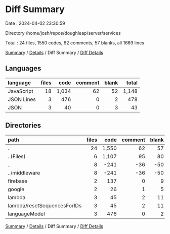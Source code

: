 # Diff Summary

Date : 2024-04-02 23:30:59

Directory /home/josh/repos/doughleap/server/services

Total : 24 files,  1550 codes, 62 comments, 57 blanks, all 1669 lines

[Summary](results.md) / [Details](details.md) / Diff Summary / [Diff Details](diff-details.md)

## Languages
| language | files | code | comment | blank | total |
| :--- | ---: | ---: | ---: | ---: | ---: |
| JavaScript | 18 | 1,034 | 62 | 52 | 1,148 |
| JSON Lines | 3 | 476 | 0 | 2 | 478 |
| JSON | 3 | 40 | 0 | 3 | 43 |

## Directories
| path | files | code | comment | blank | total |
| :--- | ---: | ---: | ---: | ---: | ---: |
| . | 24 | 1,550 | 62 | 57 | 1,669 |
| . (Files) | 6 | 1,107 | 95 | 80 | 1,282 |
| .. | 8 | -241 | -36 | -50 | -327 |
| ../middleware | 8 | -241 | -36 | -50 | -327 |
| firebase | 2 | 137 | 0 | 9 | 146 |
| google | 2 | 26 | 1 | 5 | 32 |
| lambda | 3 | 45 | 2 | 11 | 58 |
| lambda/resetSequencesForIDs | 3 | 45 | 2 | 11 | 58 |
| languageModel | 3 | 476 | 0 | 2 | 478 |

[Summary](results.md) / [Details](details.md) / Diff Summary / [Diff Details](diff-details.md)